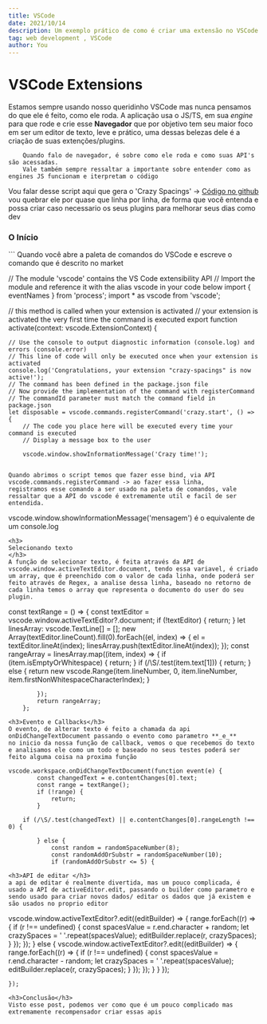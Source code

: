 ```yaml
---
title: VSCode
date: 2021/10/14
description: Um exemplo prático de como é criar uma extensão no VSCode 
tag: web development , VSCode
author: You
---
```

<h1>VSCode Extensions</h1>

Estamos sempre usando nosso queridinho VSCode mas nunca pensamos do que ele é feito, como ele roda. A aplicação usa o
JS/TS, em sua _engine_ para que rode e crie esse **Navegador** que por objetivo tem seu maior foco em ser um editor de
texto, leve e prático, uma dessas belezas dele é a criação de suas extenções/plugins.
<br/>

```
    Quando falo de navegador, é sobre como ele roda e como suas API's são acessadas. 
    Vale também sempre ressaltar a importante sobre entender como as engines JS funcionam e iterpretam o código
```


Vou falar desse script aqui que gera o 'Crazy Spacings'
-> [Código no github](https://github.com/Grubba27/crazy-spacings/blob/master/src/extension.ts)
vou quebrar ele por quase que linha por linha, de forma que você entenda e possa criar caso necessario os seus plugins
para melhorar seus dias como dev
<h3> O Início</h3>
```
Quando você abre a paleta de comandos do VSCode e escreve o comando que é descrito no market


// The module 'vscode' contains the VS Code extensibility API
// Import the module and reference it with the alias vscode in your code below
import { eventNames } from 'process';
import * as vscode from 'vscode';

// this method is called when your extension is activated
// your extension is activated the very first time the command is executed
export function activate(context: vscode.ExtensionContext) {
				
	// Use the console to output diagnostic information (console.log) and errors (console.error)
	// This line of code will only be executed once when your extension is activated
	console.log('Congratulations, your extension "crazy-spacings" is now active!');
	// The command has been defined in the package.json file
	// Now provide the implementation of the command with registerCommand
	// The commandId parameter must match the command field in package.json
	let disposable = vscode.commands.registerCommand('crazy.start', () => {
		// The code you place here will be executed every time your command is executed
		// Display a message box to the user

		vscode.window.showInformationMessage('Crazy time!');

```

Quando abrimos o script temos que fazer esse bind, via API vscode.commands.registerCommand -> ao fazer essa linha, 
registramos esse comando a ser usado na paleta de comandos, vale ressaltar que a API do vscode é extremamente util e facil de ser entendida.

```
 vscode.window.showInformationMessage('mensagem') é o equivalente de um console.log
```
<h3>
Selecionando texto
</h3>
A função de selecionar texto, é feita através da API de vscode.window.activeTextEditor.document, tendo essa variavel, é criado um array, que é preenchido com o valor de cada linha, onde poderá ser feito através de Regex, a analise dessa linha, baseado no retorno de cada linha temos o array que representa o documento do user do seu plugin.

```
const textRange = () => {
			const textEditor = vscode.window.activeTextEditor?.document;
			if (!textEditor) {
				return;
			}
			let linesArray: vscode.TextLine[] = [];
			new Array(textEditor.lineCount).fill(0).forEach((el, index) => {
				el = textEditor.lineAt(index);
				linesArray.push(textEditor.lineAt(index));
			});
			const rangeArray = linesArray.map((item, index) => {
				if (item.isEmptyOrWhitespace) {
					return;
				}
				if (/\S/.test(item.text[1])) {
					return;
				} else {
					return new vscode.Range(item.lineNumber, 0, item.lineNumber, item.firstNonWhitespaceCharacterIndex);
				}

			});
			return rangeArray;
		};

```
<h3>Evento e Callbacks</h3>
O evento, de alterar texto é feito a chamada da api onDidChangeTextDocument passando o evento como parametro **_e_**
no inicio da nossa função de callback, vemos o que recebemos do texto e analisamos ele como um todo e baseado no seus testes poderá ser feito alguma coisa na proxima função
```
	vscode.workspace.onDidChangeTextDocument(function event(e) {
			const changedText = e.contentChanges[0].text;
			const range = textRange();
			if (!range) {
				return;
			}

		if (/\S/.test(changedText) || e.contentChanges[0].rangeLength !== 0) {

			} else {
				const random = randomSpaceNumber(8);
				const randomAddOrSubstr = randomSpaceNumber(10);
				if (randomAddOrSubstr <= 5) {
				
```
<h3>API de editar </h3>
a api de editar é realmente divertida, mas um pouco complicada, é usado a API de activeEditor.edit, passando o builder como parametro e sendo usado para criar novos dados/ editar os dados que já existem e são usados no proprio editor

```
vscode.window.activeTextEditor?.edit((editBuilder) => {
						range.forEach((r) => {
							if (r !== undefined) {
								const spacesValue = r.end.character + random;
								let crazySpaces = ' '.repeat(spacesValue);
								editBuilder.replace(r, crazySpaces);
							}
						});
					});
				} else {
					vscode.window.activeTextEditor?.edit((editBuilder) => {
						range.forEach((r) => {
							if (r !== undefined) {
								const spacesValue = r.end.character - random;
								let crazySpaces = ' '.repeat(spacesValue);
								editBuilder.replace(r, crazySpaces);
							}
						});
					});
				}
			}
		});

	});
```
<h3>Conclusão</h3>
Visto esse post, podemos ver como que é um pouco complicado mas extremamente recompensador criar essas apis
